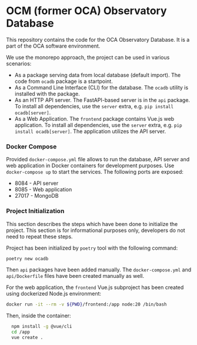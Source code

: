 # OCM (former OCA) Observatory Database

This repository contains the code for the OCA Observatory Database. It is a part of the OCA software environment.

We use the monorepo approach, the project can be used in various scenarios:
* As a package serving data from local database (default import). The code from `ocadb` package is a startpoint.
* As a Command Line Interface (CLI) for the database. The `ocadb` utility is installed with the package.
* As an HTTP API server. The FastAPI-based server is in the `api` package. To install all dependencies, 
  use the `server` extra, e.g. `pip install ocadb[server]`.
* As a Web Application. The `frontend` package contains Vue.js web application. To install all dependencies, 
  use the `server` extra, e.g. `pip install ocadb[server]`. The application utilizes the API server.


### Docker Compose
Provided `docker-compose.yml` file allows to run the database, API server and web application in Docker containers for 
development purposes. Use `docker-compose up` to start the services. The following ports are exposed:
* 8084 - API server
* 8085 - Web application
* 27017 - MongoDB


### Project Initialization
This section describes the steps which have been done to initialize the project.
This section is for informational purposes only, developers do not need to repeat these steps.

Project has been initialized by `poetry` tool with the following command:
```bash
poetry new ocadb
```
Then `api` packages have been added manually. 
The `docker-compose.yml` and `api/Dockerfile` files have been created manually as well.

For the web application, the `frontend` Vue.js subproject has been created using dockerized Node.js environment:
```bash
docker run -it --rm -v ${PWD}/frontend:/app node:20 /bin/bash
```
Then, inside the container:
```bash
  npm install -g @vue/cli
  cd /app
  vue create .
```

